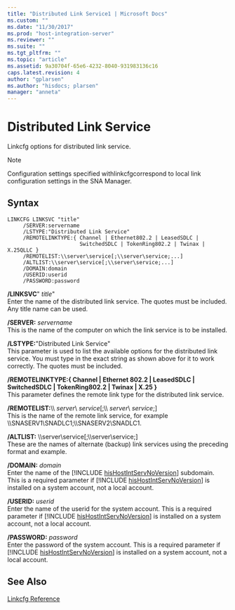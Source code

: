 ```yaml
---
title: "Distributed Link Service1 | Microsoft Docs"
ms.custom: ""
ms.date: "11/30/2017"
ms.prod: "host-integration-server"
ms.reviewer: ""
ms.suite: ""
ms.tgt_pltfrm: ""
ms.topic: "article"
ms.assetid: 9a30704f-65e6-4232-8040-931983136c16
caps.latest.revision: 4
author: "gplarsen"
ms.author: "hisdocs; plarsen"
manager: "anneta"
---
```

# Distributed Link Service
Linkcfg options for distributed link service.  
  
> [!NOTE]
>  Configuration settings specified withlinkcfgcorrespond to local link configuration settings in the SNA Manager.  
  
## Syntax  
  
```  
LINKCFG LINKSVC "title"  
     /SERVER:servername  
     /LSTYPE:"Distributed Link Service"  
     /REMOTELINKTYPE:{ Channel | Ethernet802.2 | LeasedSDLC |   
                       SwitchedSDLC | TokenRing802.2 | Twinax | X.25QLLC }  
     /REMOTELIST:\\server\service[;\\server\service;...]  
     /ALTLIST:\\server\service[;\\server\service;...]  
     /DOMAIN:domain  
     /USERID:userid  
     /PASSWORD:password  
```  
  
 **/LINKSVC**" *title*"  
 Enter the name of the distributed link service. The quotes must be included. Any title name can be used.  
  
 **/SERVER:** *servername*  
 This is the name of the computer on which the link service is to be installed.  
  
 **/LSTYPE:**"Distributed Link Service"  
 This parameter is used to list the available options for the distributed link service. You must type in the exact string as shown above for it to work correctly. The quotes must be included.  
  
 **/REMOTELINKTYPE:{ Channel &#124; Ethernet 802.2 &#124; LeasedSDLC &#124; SwitchedSDLC &#124; TokenRing802.2 &#124; Twinax &#124; X.25 }**  
 This parameter defines the remote link type for the distributed link service.  
  
 **/REMOTELIST:**\\\ *server*\ *service*[;\\\ *server*\ *service*;]  
 This is the name of the remote link service, for example \\\SNASERV1\SNADLC1;\\\SNASERV2\SNADLC1.  
  
 **/ALTLIST:** \\\server\service[;\\\server\service;]  
 These are the names of alternate (backup) link services using the preceding format and example.  
  
 <strong>/DOMAIN:</strong> <em>domain</em>  
 Enter the name of the [!INCLUDE [hisHostIntServNoVersion](../includes/hishostintservnoversion-md.md)] subdomain.  This is a required parameter if [!INCLUDE [hisHostIntServNoVersion](../includes/hishostintservnoversion-md.md)] is installed on a system account, not a local account.  
  
 <strong>/USERID:</strong> <em>userid</em>  
 Enter the name of the userid for the system account.  This is a required parameter if [!INCLUDE [hisHostIntServNoVersion](../includes/hishostintservnoversion-md.md)] is installed on a system account, not a local account.  
  
 <strong>/PASSWORD:</strong> <em>password</em>  
 Enter the password of the system account.  This is a required parameter if [!INCLUDE [hisHostIntServNoVersion](../includes/hishostintservnoversion-md.md)] is installed on a system account, not a local account.  
  
## See Also  
 [Linkcfg Reference](../core/linkcfg-reference2.md)